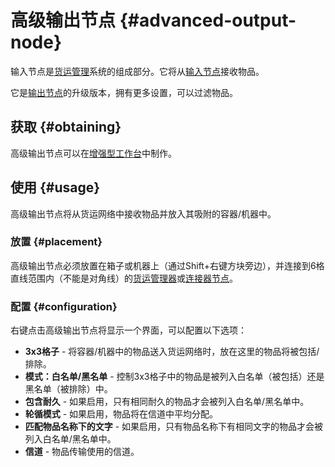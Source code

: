 # 高级输出节点 {#advanced-output-node}

输入节点是[货运管理](/Cargo-Management)系统的组成部分。它将从[输入节点](/Input-Node)接收物品。

它是[输出节点](/Output-Node)的升级版本，拥有更多设置，可以过滤物品。

## 获取 {#obtaining}

高级输出节点可以在[增强型工作台](/Enhanced-Crafting-Table)中制作。

## 使用 {#usage}

高级输出节点将从货运网络中接收物品并放入其吸附的容器/机器中。

### 放置 {#placement}

高级输出节点必须放置在箱子或机器上（通过Shift+右键方块旁边），并连接到6格直线范围内（不能是对角线）的[货运管理器](/Cargo-Manager)或[连接器节点](/Connector-Node)。

### 配置 {#configuration}

右键点击高级输出节点将显示一个界面，可以配置以下选项：

* **3x3格子** - 将容器/机器中的物品送入货运网络时，放在这里的物品将被包括/排除。
* **模式：白名单/黑名单** - 控制3x3格子中的物品是被列入白名单（被包括）还是黑名单（被排除）中。
* **包含耐久** - 如果启用，只有相同耐久的物品才会被列入白名单/黑名单中。
* **轮循模式** - 如果启用，物品将在信道中平均分配。
* **匹配物品名称下的文字** - 如果启用，只有物品名称下有相同文字的物品才会被列入白名单/黑名单中。
* **信道** - 物品传输使用的信道。
